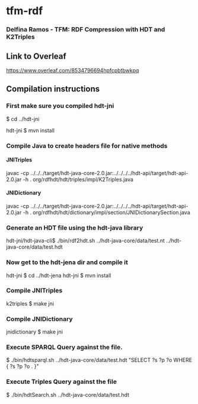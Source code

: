 # tfm-rdf

### Delfina Ramos - TFM: RDF Compression with HDT and K2Triples

## Link to Overleaf

https://www.overleaf.com/8534796694hpfcpbtbwkpq

## Compilation instructions

### First make sure you compiled hdt-jni
$ cd ../hdt-jni

hdt-jni $ mvn install

### Compile Java to create headers file for native methods
#### JNITriples
javac -cp ../../../target/hdt-java-core-2.0.jar:../../../../hdt-api/target/hdt-api-2.0.jar -h . org/rdfhdt/hdt/triples/impl/K2Triples.java 

#### JNIDictionary
javac -cp ../../../target/hdt-java-core-2.0.jar:../../../../hdt-api/target/hdt-api-2.0.jar -h . org/rdfhdt/hdt/dictionary/impl/section/JNIDictionarySection.java 

### Generate an HDT file using the hdt-java library 
hdt-jni/hdt-java-cli$ ./bin/rdf2hdt.sh ../hdt-java-core/data/test.nt ../hdt-java-core/data/test.hdt

### Now get to the hdt-jena dir and compile it
hdt-jni $ cd ../hdt-jena
hdt-jni $ mvn install

### Compile JNITriples
k2triples $ make jni

### Compile JNIDictionary
jnidictionary $ make jni

### Execute SPARQL Query against the file.
$ ./bin/hdtsparql.sh ../hdt-java-core/data/test.hdt "SELECT ?s ?p ?o WHERE { ?s ?p ?o . }"

### Execute Triples Query against the file
$ ./bin/hdtSearch.sh ../hdt-java-core/data/test.hdt